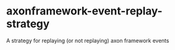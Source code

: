 # axonframework-event-replay-strategy
A strategy for replaying (or not replaying) axon framework events
